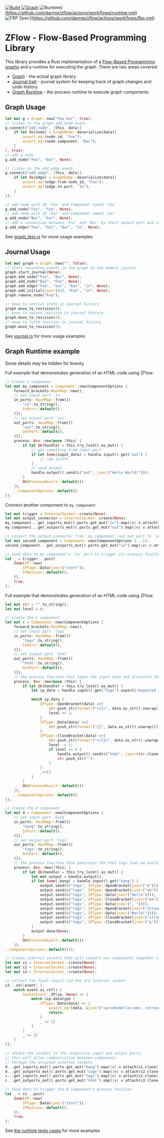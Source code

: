 [![Build](https://github.com/darmie/zflow/actions/workflows/build.yml/badge.svg)](https://github.com/darmie/zflow/actions/workflows/build.yml) [![Graph](https://github.com/darmie/zflow/actions/workflows/graph.yml/badge.svg)](https://github.com/darmie/zflow/actions/workflows/graph.yml) ![Runtime](https://github.com/darmie/zflow/actions/workflows/runtime.yml/badge.svg)](https://github.com/darmie/zflow/actions/workflows/runtime.yml) ![FBP Spec](https://github.com/darmie/zflow/actions/workflows/fbp.yml/badge.svg)](https://github.com/darmie/zflow/actions/workflows/fbp.yml)

# ZFlow - Flow-Based Programming Library

This library provides a Rust implementation of a [Flow-Based Programming graphs](https://flow-based.org/) and a runtime for executing the graph. There are two areas covered:

* [Graph](https://github.com/darmie/zflow/blob/main/zflow_graph) - the actual graph library
* [Journal trait](https://github.com/darmie/zflow/blob/main/zflow_graph/src/journal.rs) - journal system for keeping track of graph changes and undo history
* [Graph Runtime](https://github.com/darmie/zflow/blob/main/zflow_runtime) - the process runtime to execute graph components

## Graph Usage 
```rust
let mut g = Graph::new("Foo bar", true);
// listen to the graph add_node event
g.connect("add_node", |this, data|{
    if let Ok(node) = GraphNode::deserialize(data){
        assert_eq!(node.id, "Foo");
        assert_eq!(node.component, "Bar");
    }
}, true);
// add a node
g.add_node("Foo", "Bar", None);

// listen to the add_edge event
g.connect("add_edge", |this, data|{
    if let Ok(edge) = GraphEdge::deserialize(data){
        assert_eq!(edge.from.node_id, "Foo");
        assert_eq!(edge.to.port, "In");
    }
});

// add node with ID `Foo` and Component named `foo`
g.add_node("Foo", "foo", None);
// add node with ID `Bar` and Component named `bar`
g.add_node("Bar", "bar", None);
// add a connection between `Foo` and `Bar` by their output port and input ports respectively.
g.add_edge("Foo", "Out", "Bar", "In", None);
```
See [graph_test.rs](https://github.com/darmie/zflow/blob/main/zflow_graph/src/graph_test.rs) for more usage examples

## Journal Usage
```rs
let mut graph = Graph::new("", false);
// start recording events in the graph to the memory journal
graph.start_journal(None);
graph.add_node("Foo", "Bar", None);
graph.add_node("Baz", "Foo", None);
graph.add_edge("Foo", "out", "Baz", "in", None);
graph.add_initial(json!(42), "Foo", "in", None);
graph.remove_node("Foo");

// move to initial state in journal history
graph.move_to_revision(0);
// move to second revision in journal history
graph.move_to_revision(2);
// move to fifth revision in journal history
graph.move_to_revision(5);
```
See [journal.rs](https://github.com/darmie/zflow/blob/main/zflow_graph/src/journal.rs#L1013) for more usage examples

## Graph Runtime example 
Some details may be hidden for brevity

Full example that demonstrates generation of an HTML code using ZFlow.
```rs
// Create a component
let mut my_component = Component::new(ComponentOptions {
    forward_brackets:HashMap::new(),
    // set input port `in`
    in_ports: HashMap::from([(
        "in".to_string(),
        InPort::default(),
    )]),
    // set output port `out`
    out_ports: HashMap::from([(
        "out".to_string(),
        OutPort::default(),
    )]),
    process: Box::new(move |this| {
        if let Ok(handle) = this.try_lock().as_mut() {
            // get something from input port
            if let Some(input_data) = handle.input().get("out") {
                // <do stuff>
            }
            // send output
            handle.output().send(&("out", json!("Hello World!")));
        }
        Ok(ProcessResult::default())
    }),
    ..ComponentOptions::default()
});
```

Connect another component to `my_component`

```rs
let mut trigger = InternalSocket::create(None);
let mut output_connector = InternalSocket::create(None);
my_component...get_inports_mut().ports.get_mut("in").map(|v| v.attach(trigger.clone(), None));
my_component...get_outports_mut().ports.get_mut("out").map(|v| v.attach(output_connector.clone(), None));

// connect the output_connector from `my_component` out put port to `second_component`'s input port
let mut second_component = Component::new(ComponentOptions {...});
second_component...get_outports_mut().ports.get_mut("in").map(|v| v.attach(output_connector.clone(), None));

// Send data to my_component's `in` port to trigger its process function
let _ = trigger...post(
    Some(IP::new(
        IPType::Data(json!("start")),
        IPOptions::default(),
    )),
    true,
);
```

Full example that demonstrates generation of an HTML code using ZFlow.

```rs
let mut str = "".to_string();
let mut level = 0;

// Create the C component
let mut c = Component::new(ComponentOptions {
    forward_brackets:HashMap::new(),
    // set input port `tags`
    in_ports: HashMap::from([(
        "tags".to_string(),
        InPort::default(),
    )]),
    // set output port `html`
    out_ports: HashMap::from([(
        "html".to_string(),
        OutPort::default(),
    )]),
    // the process function that takes the input data and transform them into an html string that is then sent out via the output port
    process: Box::new(move |this| {
        if let Ok(handle) = this.try_lock().as_mut() {
            let ip_data = handle.input().get("tags").expect("expected inport data").datatype;

            match ip_data {
                IPType::OpenBracket(data) =>{
                    str.push_str(format!("<{}>", data.as_str().unwrap()).as_str());
                    level += 1;
                }
                IPType::Data(data) =>{
                    str.push_str(format!("{}", data.as_str().unwrap()).as_str());
                }
                IPType::CloseBracket(data) =>{
                    str.push_str(format!("</{}>", data.as_str().unwrap()).as_str());
                    level -= 1;
                    if level <= 0 {
                        handle.output().send(&("html", json!(str.clone())));
                        str.push_str("");
                    }
                }
                _=>{}
            }
        }
        Ok(ProcessResult::default())
    }),
    ..ComponentOptions::default()
});

// Create the D component
let mut d = Component::new(ComponentOptions {
    // set input port `bang`
    in_ports: HashMap::from([(
        "bang".to_string(),
        InPort::default(),
    )]),
    // set output port `tags`
    out_ports: HashMap::from([(
        "tags".to_string(),
        OutPort::default(),
    )]),
    // the process function that generates the html tags that we would send to the C component
    process: Box::new(|this| {
        if let Ok(handle) = this.try_lock().as_mut() {
            let mut output = handle.output();
            if let Some(_bang) = handle.input().get("bang") {
                output.send(&("tags", IPType::OpenBracket(json!("p"))));
                output.send(&("tags", IPType::OpenBracket(json!("em"))));
                output.send(&("tags", IPType::Data(json!("Hello"))));
                output.send(&("tags", IPType::CloseBracket(json!("em"))));
                output.send(&("tags", IPType::Data(json!(", "))));
                output.send(&("tags", IPType::OpenBracket(json!("strong"))));
                output.send(&("tags", IPType::Data(json!("World!"))));
                output.send(&("tags", IPType::CloseBracket(json!("strong"))));
                output.send(&("tags", IPType::CloseBracket(json!("p"))));
            }
            output.done(None);
        }
        Ok(ProcessResult::default())
    }),
..ComponentOptions::default()});

// create internal sockets that will connect our components together via their ports
let mut s1 = InternalSocket::create(None);
let mut s2 = InternalSocket::create(None);
let mut s3 = InternalSocket::create(None);

// collect the final result via the 3rd internal socket
s3...on(|event| {
    match event.as_ref() {
        SocketEvent::IP(ip, None) => {
            match &ip.datatype {
                IPType::Data(data) => {
                    assert_eq!(data, &json!("<p><em>Hello</em>, <strong>World!</strong></p>"));
                    return;
                }
                _ => {}
            }
        }
        _ => {}
    }
});

// attach the sockets to the respective input and output ports,
// this will allow communication between components
// through the attached internal sockets
d...get_inports_mut().ports.get_mut("bang").map(|v| v.attach(s1.clone(), None));
d...get_outports_mut().ports.get_mut("tags").map(|v| v.attach(s2.clone(), None));
c...get_inports_mut().ports.get_mut("tags").map(|v| v.attach(s2.clone(), None));
c...get_outports_mut().ports.get_mut("html").map(|v| v.attach(s3.clone(), None));

// Send data to trigger the D component's process function
let _ = s1...post(
    Some(IP::new(
        IPType::Data(json!("start")),
        IPOptions::default(),
    )),
    true,
);
```

See [the runtime tests cases](https://github.com/darmie/zflow/blob/main/zflow_runtime/src/component_test.rs) for more examples